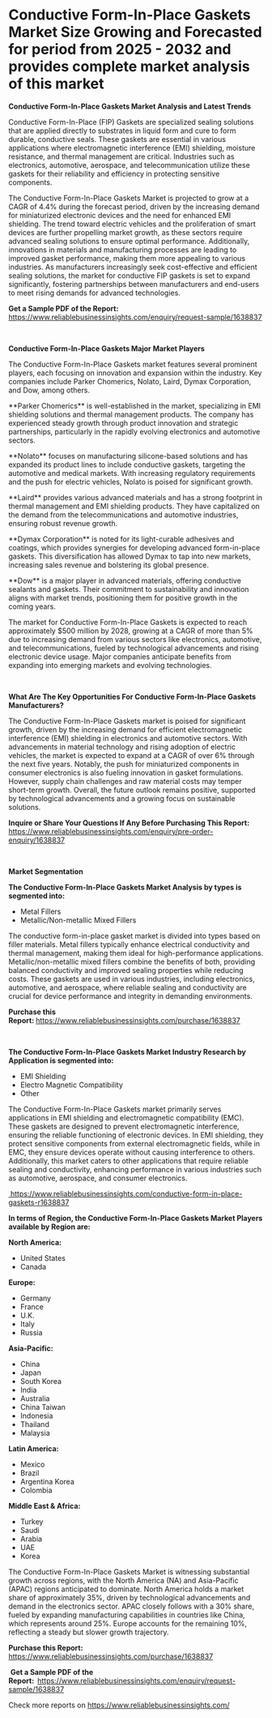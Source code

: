 <p><h1>Conductive Form-In-Place Gaskets Market Size Growing and Forecasted for period from 2025 - 2032 and provides complete market analysis of this market</h1></p><p><strong>Conductive Form-In-Place Gaskets Market Analysis and Latest Trends</strong></p>
<p><p>Conductive Form-In-Place (FIP) Gaskets are specialized sealing solutions that are applied directly to substrates in liquid form and cure to form durable, conductive seals. These gaskets are essential in various applications where electromagnetic interference (EMI) shielding, moisture resistance, and thermal management are critical. Industries such as electronics, automotive, aerospace, and telecommunication utilize these gaskets for their reliability and efficiency in protecting sensitive components.</p><p>The Conductive Form-In-Place Gaskets Market is projected to grow at a CAGR of 4.4% during the forecast period, driven by the increasing demand for miniaturized electronic devices and the need for enhanced EMI shielding. The trend toward electric vehicles and the proliferation of smart devices are further propelling market growth, as these sectors require advanced sealing solutions to ensure optimal performance. Additionally, innovations in materials and manufacturing processes are leading to improved gasket performance, making them more appealing to various industries. As manufacturers increasingly seek cost-effective and efficient sealing solutions, the market for conductive FIP gaskets is set to expand significantly, fostering partnerships between manufacturers and end-users to meet rising demands for advanced technologies.</p></p>
<p><strong>Get a Sample PDF of the Report:&nbsp;</strong> <a href="https://www.reliablebusinessinsights.com/enquiry/request-sample/1638837?utm_campaign=1674&utm_medium=2&utm_source=Github&utm_content=ia&utm_term=01022025&utm_id=conductive-form-in-place-gaskets">https://www.reliablebusinessinsights.com/enquiry/request-sample/1638837</a></p>
<p>&nbsp;</p>
<p><strong>Conductive Form-In-Place Gaskets Major Market Players</strong></p>
<p><p>The Conductive Form-In-Place Gaskets market features several prominent players, each focusing on innovation and expansion within the industry. Key companies include Parker Chomerics, Nolato, Laird, Dymax Corporation, and Dow, among others.</p><p>**Parker Chomerics** is well-established in the market, specializing in EMI shielding solutions and thermal management products. The company has experienced steady growth through product innovation and strategic partnerships, particularly in the rapidly evolving electronics and automotive sectors. </p><p>**Nolato** focuses on manufacturing silicone-based solutions and has expanded its product lines to include conductive gaskets, targeting the automotive and medical markets. With increasing regulatory requirements and the push for electric vehicles, Nolato is poised for significant growth.</p><p>**Laird** provides various advanced materials and has a strong footprint in thermal management and EMI shielding products. They have capitalized on the demand from the telecommunications and automotive industries, ensuring robust revenue growth.</p><p>**Dymax Corporation** is noted for its light-curable adhesives and coatings, which provides synergies for developing advanced form-in-place gaskets. This diversification has allowed Dymax to tap into new markets, increasing sales revenue and bolstering its global presence.</p><p>**Dow** is a major player in advanced materials, offering conductive sealants and gaskets. Their commitment to sustainability and innovation aligns with market trends, positioning them for positive growth in the coming years.</p><p>The market for Conductive Form-In-Place Gaskets is expected to reach approximately $500 million by 2028, growing at a CAGR of more than 5% due to increasing demand from various sectors like electronics, automotive, and telecommunications, fueled by technological advancements and rising electronic device usage. Major companies anticipate benefits from expanding into emerging markets and evolving technologies.</p></p>
<p>&nbsp;</p>
<p><strong>What Are The Key Opportunities For Conductive Form-In-Place Gaskets Manufacturers?</strong></p>
<p><p>The Conductive Form-In-Place Gaskets market is poised for significant growth, driven by the increasing demand for efficient electromagnetic interference (EMI) shielding in electronics and automotive sectors. With advancements in material technology and rising adoption of electric vehicles, the market is expected to expand at a CAGR of over 6% through the next five years. Notably, the push for miniaturized components in consumer electronics is also fueling innovation in gasket formulations. However, supply chain challenges and raw material costs may temper short-term growth. Overall, the future outlook remains positive, supported by technological advancements and a growing focus on sustainable solutions.</p></p>
<p><strong>Inquire or Share Your Questions If Any Before Purchasing This Report:</strong> <a href="https://www.reliablebusinessinsights.com/enquiry/pre-order-enquiry/1638837?utm_campaign=1674&utm_medium=2&utm_source=Github&utm_content=ia&utm_term=01022025&utm_id=conductive-form-in-place-gaskets">https://www.reliablebusinessinsights.com/enquiry/pre-order-enquiry/1638837</a></p>
<p>&nbsp;</p>
<p><strong>Market Segmentation</strong></p>
<p><strong>The Conductive Form-In-Place Gaskets Market Analysis by types is segmented into:</strong></p>
<p><ul><li>Metal Fillers</li><li>Metallic/Non-metallic Mixed Fillers</li></ul></p>
<p><p>The conductive form-in-place gasket market is divided into types based on filler materials. Metal fillers typically enhance electrical conductivity and thermal management, making them ideal for high-performance applications. Metallic/non-metallic mixed fillers combine the benefits of both, providing balanced conductivity and improved sealing properties while reducing costs. These gaskets are used in various industries, including electronics, automotive, and aerospace, where reliable sealing and conductivity are crucial for device performance and integrity in demanding environments.</p></p>
<p><strong>Purchase this Report:&nbsp;</strong><a href="https://www.reliablebusinessinsights.com/purchase/1638837?utm_campaign=1674&utm_medium=2&utm_source=Github&utm_content=ia&utm_term=01022025&utm_id=conductive-form-in-place-gaskets">https://www.reliablebusinessinsights.com/purchase/1638837</a></p>
<p>&nbsp;</p>
<p><strong>The Conductive Form-In-Place Gaskets Market Industry Research by Application is segmented into:</strong></p>
<p><ul><li>EMI Shielding</li><li>Electro Magnetic Compatibility</li><li>Other</li></ul></p>
<p><p>The Conductive Form-In-Place Gaskets market primarily serves applications in EMI shielding and electromagnetic compatibility (EMC). These gaskets are designed to prevent electromagnetic interference, ensuring the reliable functioning of electronic devices. In EMI shielding, they protect sensitive components from external electromagnetic fields, while in EMC, they ensure devices operate without causing interference to others. Additionally, this market caters to other applications that require reliable sealing and conductivity, enhancing performance in various industries such as automotive, aerospace, and consumer electronics.</p></p>
<p><a href="https://www.reliablebusinessinsights.com/conductive-form-in-place-gaskets-r1638837?utm_campaign=1674&utm_medium=2&utm_source=Github&utm_content=ia&utm_term=01022025&utm_id=conductive-form-in-place-gaskets">&nbsp;https://www.reliablebusinessinsights.com/conductive-form-in-place-gaskets-r1638837</a></p>
<p><strong>In terms of Region, the Conductive Form-In-Place Gaskets Market Players available by Region are:</strong></p>
<p>
    <p> <strong> North America: </strong>
        <ul>
            <li>United States</li>
            <li>Canada</li>
        </ul>
        </p> 
    <p> <strong> Europe: </strong>
        <ul>
            <li>Germany</li>
            <li>France</li>
            <li>U.K.</li>
            <li>Italy</li>
            <li>Russia</li>
        </ul>
        </p> 
    <p> <strong> Asia-Pacific: </strong>
        <ul>
            <li>China</li>
            <li>Japan</li>
            <li>South Korea</li>
            <li>India</li>
            <li>Australia</li>
            <li>China Taiwan</li>
            <li>Indonesia</li>
            <li>Thailand</li>
            <li>Malaysia</li>
        </ul>
        </p> 
    <p> <strong> Latin America: </strong>
        <ul>
            <li>Mexico</li>
            <li>Brazil</li>
            <li>Argentina Korea</li>
            <li>Colombia</li>
        </ul>
        </p> 
    <p> <strong> Middle East & Africa: </strong>
        <ul>
            <li>Turkey</li>
            <li>Saudi</li>
            <li>Arabia</li>
            <li>UAE</li>
            <li>Korea</li>
        </ul>
    </p>
    </p>
<p><p>The Conductive Form-In-Place Gaskets Market is witnessing substantial growth across regions, with the North America (NA) and Asia-Pacific (APAC) regions anticipated to dominate. North America holds a market share of approximately 35%, driven by technological advancements and demand in the electronics sector. APAC closely follows with a 30% share, fueled by expanding manufacturing capabilities in countries like China, which represents around 25%. Europe accounts for the remaining 10%, reflecting a steady but slower growth trajectory.</p></p>
<p><strong>Purchase this Report: </strong><a href="https://www.reliablebusinessinsights.com/purchase/1638837?utm_campaign=1674&utm_medium=2&utm_source=Github&utm_content=ia&utm_term=01022025&utm_id=conductive-form-in-place-gaskets">https://www.reliablebusinessinsights.com/purchase/1638837</a></p>
<p>&nbsp;<strong>Get a Sample PDF of the Report:&nbsp;&nbsp;</strong><a href="https://www.reliablebusinessinsights.com/enquiry/request-sample/1638837?utm_campaign=1674&utm_medium=2&utm_source=Github&utm_content=ia&utm_term=01022025&utm_id=conductive-form-in-place-gaskets">https://www.reliablebusinessinsights.com/enquiry/request-sample/1638837</a></p>
<p><strong></strong></p>
<p>Check more reports on <a href="https://www.reliablebusinessinsights.com/?utm_campaign=1674&utm_medium=2&utm_source=Github&utm_content=ia&utm_term=01022025&utm_id=conductive-form-in-place-gaskets">https://www.reliablebusinessinsights.com/</a></p>